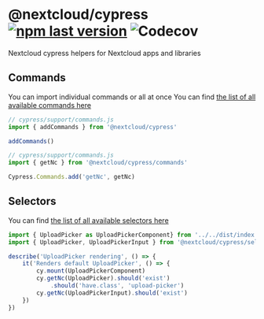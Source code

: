 # \@nextcloud/cypress [![npm last version](https://img.shields.io/npm/v/@nextcloud/cypress.svg?style=flat-square)](https://www.npmjs.com/package/@nextcloud/cypress) ![Codecov](https://img.shields.io/codecov/c/github/nextcloud/nextcloud-cypress?style=flat-square)

Nextcloud cypress helpers for Nextcloud apps and libraries

## Commands

You can import individual commands or all at once
You can find [the list of all available commands here](https://nextcloud.github.io/nextcloud-cypress/modules/commands.html) 

```js
// cypress/support/commands.js
import { addCommands } from '@nextcloud/cypress'

addCommands()
```

```js
// cypress/support/commands.js
import { getNc } from '@nextcloud/cypress/commands'

Cypress.Commands.add('getNc', getNc)
```

## Selectors

You can find [the list of all available selectors here](https://nextcloud.github.io/nextcloud-cypress/modules/selectors.html) 

```js
import { UploadPicker as UploadPickerComponent} from '../../dist/index.js'
import { UploadPicker, UploadPickerInput } from '@nextcloud/cypress/selectors'

describe('UploadPicker rendering', () => {
	it('Renders default UploadPicker', () => {
		cy.mount(UploadPickerComponent)
		cy.getNc(UploadPicker).should('exist')
			.should('have.class', 'upload-picker')
		cy.getNc(UploadPickerInput).should('exist')
	})
})
```